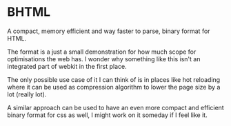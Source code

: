 # BHTML

A compact, memory efficient and way faster to parse, binary format for HTML.

The format is a just a small demonstration for how much scope for optimisations the web has. I wonder why something like this isn't an integrated part of webkit in the first place.

The only possible use case of it I can think of is in places like hot reloading where it can be used as compression algorithm to lower the page size by a lot (really lot).

A similar approach can be used to have an even more compact and efficient binary format for css as well, I might work on it someday if I feel like it.
